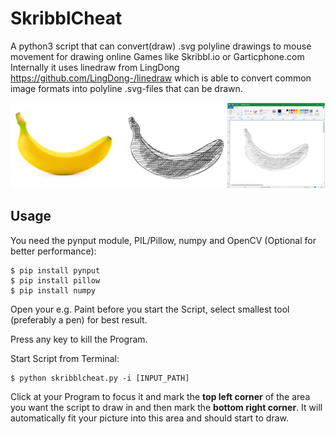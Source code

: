 
# SkribblCheat
A python3 script that can convert(draw) .svg polyline drawings to mouse movement for drawing online Games like Skribbl.io or Garticphone.com
Internally it uses linedraw from LingDong https://github.com/LingDong-/linedraw which is able to convert common image formats into polyline .svg-files that can be drawn.

<img src="samples/banner banana.png">

## Usage
You need the pynput module, PIL/Pillow, numpy and OpenCV (Optional for better performance):
```shell
$ pip install pynput
$ pip install pillow
$ pip install numpy
```
Open your e.g. Paint before you start the Script, select smallest tool (preferably a pen) for best result.

Press any key to kill the Program.

Start Script from Terminal:
```shell
$ python skribblcheat.py -i [INPUT_PATH]
```


Click at your Program to focus it and mark the **top left corner** of the area you want the script to draw in and then mark the **bottom right corner**. It will automatically fit your picture into this area and should start to draw. 
